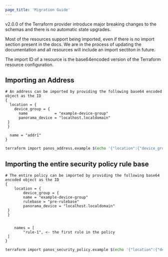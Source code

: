 ```yaml
---
page_title: 'Migration Guide'
---
```


v2.0.0 of the Terraform provider introduce major breaking changes to the schemas and there is no automatic state upgrades.

Most of the resources support being imported, even if there is no import section present in the docs. We are in the process of updating the documentation and all resources will include an import sectiton in future.

The import ID of a resource is the base64encoded version of the Terraform resource configuration.

## Importing an Address

```hcl
# An address can be imported by providing the following base64 encoded object as the ID
{
  location = {
    device_group = {
      name            = "example-device-group"
      panorama_device = "localhost.localdomain"
 }
 }

  name = "addr1"
}
```

```bash
terraform import panos_address.example $(echo '{"location":{"device_group":{"name":"example-device-group","panorama_device":"localhost.localdomain"}},"name":"addr1"}' | base64)
```

## Importing the entire security policy rule base

```hcl
# The entire policy can be imported by providing the following base64 encoded object as the ID
{
    location = {
        device_group = {
        name = "example-device-group"
        rulebase = "pre-rulebase"
        panorama_device = "localhost.localdomain"
 }
 }


    names = [
        "rule-1", <- the first rule in the policy
 ]
}
```

```bash
terraform import panos_security_policy.example $(echo '{"location":{"device_group":{"name":"example-device-group","panorama_device":"localhost.localdomain","rulebase":"pre-rulebase"}},"names":["rule-1"]}' | base64)
```
